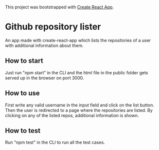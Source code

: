 This project was bootstrapped with [Create React App](https://github.com/facebook/create-react-app).

# Github repository lister
An app made with create-react-app which lists the repositories of a user with additional information about them. 

## How to start
Just run "npm start" in the CLI and the html file in the public folder gets served up in the browser on port 3000.

## How to use
First write any valid username in the input field and click on the list button. Then the user is redirected to a page where the repositories are listed. By clicking on any of the listed repos, additional information is shown. 

## How to test
Run "npm test" in the CLI to run all the test cases. 
